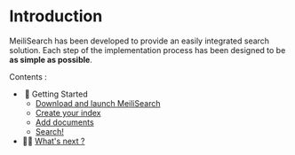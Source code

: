 # Introduction

MeiliSearch has been developed to provide an easily integrated search solution. Each step of the implementation process has been designed to be **as simple as possible**.

Contents :
-  🚀 Getting Started
    * [Download and launch MeiliSearch](/guides/introduction/quick_start_guide.md#download-and-launch)
    * [Create your index](/guides/introduction/quick_start_guide.md#create-your-index)
    * [Add documents](/guides/introduction/quick_start_guide.md#add-documents)
    * [Search!](/guides/introduction/quick_start_guide.md#searches)
- 👩‍🚀 [What's next ?](/guides/introduction/whats_next.md)
